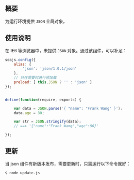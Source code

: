 
## 概要

为运行环境提供 `JSON` 全局对象。


## 使用说明

在 IE6 等浏览器中，未提供 `JSON` 对象。通过该组件，可以补足：

````javascript
seajs.config({
    alias: {
        'json': 'json/1.0.1/json'
    },
    // 只在需要时进行预加载
    preload: [ this.JSON ? '' : 'json' ]
});


define(function(require, exports) {

    var data = JSON.parse('{ "name": "Frank Wang" }');
    data.age = 80;

    var str = JSON.stringify(data);
    // ==> '{"name":"Frank Wang","age":80}'

});
````


## 更新

当 json 组件有新版本发布，需要更新时，只需运行以下命令就好：

````
$ node update.js
````
